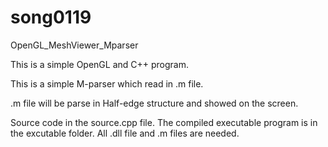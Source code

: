 # song0119
OpenGL_MeshViewer_Mparser

This is a simple OpenGL and C++ program.

This is a simple M-parser which read in .m file.

.m file will be parse in Half-edge structure and showed on the screen.

Source code in the source.cpp file.
The compiled executable program is in the excutable folder. All .dll file and .m files are needed.
